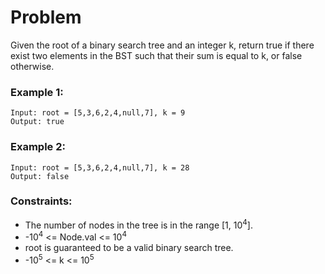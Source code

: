 # Problem

Given the root of a binary search tree and an integer k, return true if there exist two elements in the BST such that their sum is equal to k, or false otherwise.

### Example 1:

```
Input: root = [5,3,6,2,4,null,7], k = 9
Output: true
```

### Example 2:
```
Input: root = [5,3,6,2,4,null,7], k = 28
Output: false
```

### Constraints:

- The number of nodes in the tree is in the range [1, 10<sup>4</sup>].
- -10<sup>4</sup> <= Node.val <= 10<sup>4</sup>
- root is guaranteed to be a valid binary search tree.
- -10<sup>5</sup> <= k <= 10<sup>5</sup>

